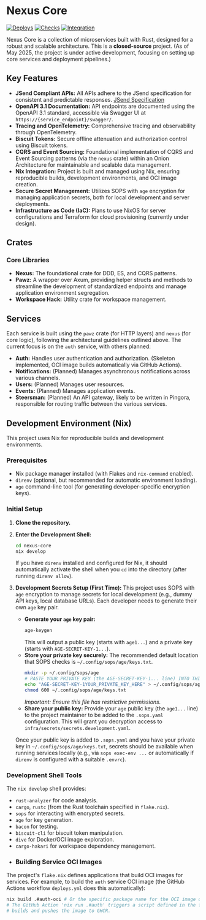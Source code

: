 # Nexus Core
[![Deploys](https://github.com/nexus/nexus-core/actions/workflows/deploys.yml/badge.svg?branch=main)](https://github.com/nexus/nexus-core/actions/workflows/deploys.yml)
[![Checks](https://github.com/nexus/nexus-core/actions/workflows/checks.yml/badge.svg)](https://github.com/nexus/nexus-core/actions/workflows/checks.yml)
[![Integration](https://github.com/nexus/nexus-core/actions/workflows/integration.yml/badge.svg)](https://github.com/nexus/nexus-core/actions/workflows/integration.yml)

Nexus Core is a collection of microservices built with Rust, designed for a robust and scalable architecture. This is a **closed-source** project. (As of May 2025, the project is under active development, focusing on setting up core services and deployment pipelines.)

## Key Features

* **JSend Compliant APIs:** All APIs adhere to the JSend specification for consistent and predictable responses. [JSend Specification](https://github.com/omniti-labs/jsend)
* **OpenAPI 3.1 Documentation:** API endpoints are documented using the OpenAPI 3.1 standard, accessible via Swagger UI at `https://{service_endpoint}/swagger/`.
* **Tracing and OpenTelemetry:** Comprehensive tracing and observability through OpenTelemetry.
* **Biscuit Tokens:** Secure offline attenuation and authorization control using Biscuit tokens.
* **CQRS and Event Sourcing:** Foundational implementation of CQRS and Event Sourcing patterns (via the `nexus` crate) within an Onion Architecture for maintainable and scalable data management.
* **Nix Integration:** Project is built and managed using Nix, ensuring reproducible builds, development environments, and OCI image creation.
* **Secure Secret Management:** Utilizes SOPS with `age` encryption for managing application secrets, both for local development and server deployments.
* **Infrastructure as Code (IaC):** Plans to use NixOS for server configurations and Terraform for cloud provisioning (currently under design).

## Crates

### Core Libraries
* **Nexus:** The foundational crate for DDD, ES, and CQRS patterns.
* **Pawz:** A wrapper over Axum, providing helper structs and methods to streamline the development of standardized endpoints and manage application environment segregation.
* **Workspace Hack:** Utility crate for workspace management.

## Services

Each service is built using the `pawz` crate (for HTTP layers) and `nexus` (for core logic), following the architectural guidelines outlined above. The current focus is on the `auth` service, with others planned:

* **Auth:** Handles user authentication and authorization. (Skeleton implemented, OCI image builds automatically via GitHub Actions).
* **Notifications:** (Planned) Manages asynchronous notifications across various channels.
* **Users:** (Planned) Manages user resources.
* **Events:** (Planned) Manages application events.
* **Steersman:** (Planned) An API gateway, likely to be written in Pingora, responsible for routing traffic between the various services.

## Development Environment (Nix)

This project uses Nix for reproducible builds and development environments.

### Prerequisites

* Nix package manager installed (with Flakes and `nix-command` enabled).
* `direnv` (optional, but recommended for automatic environment loading).
* `age` command-line tool (for generating developer-specific encryption keys).

### Initial Setup

1.  **Clone the repository.**
2.  **Enter the Development Shell:**
    ```bash
    cd nexus-core
    nix develop
    ```
    If you have `direnv` installed and configured for Nix, it should automatically activate the shell when you `cd` into the directory (after running `direnv allow`).

3.  **Development Secrets Setup (First Time):**
    This project uses SOPS with `age` encryption to manage secrets for local development (e.g., dummy API keys, local database URLs). Each developer needs to generate their own `age` key pair.

    * **Generate your `age` key pair:**
        ```bash
        age-keygen
        ```
        This will output a public key (starts with `age1...`) and a private key (starts with `AGE-SECRET-KEY-1...`).
    * **Store your private key securely:** The recommended default location that SOPS checks is `~/.config/sops/age/keys.txt`.
        ```bash
        mkdir -p ~/.config/sops/age
        # PASTE YOUR PRIVATE KEY (the AGE-SECRET-KEY-1... line) INTO THIS FILE:
        echo "AGE-SECRET-KEY-1YOUR_PRIVATE_KEY_HERE" > ~/.config/sops/age/keys.txt
        chmod 600 ~/.config/sops/age/keys.txt
        ```
        *Important: Ensure this file has restrictive permissions.*
    * **Share your public key:** Provide your `age` public key (the `age1...` line) to the project maintainer to be added to the `.sops.yaml` configuration. This will grant you decryption access to `infra/secrets/secrets.development.yaml`.

    Once your public key is added to `.sops.yaml` and you have your private key in `~/.config/sops/age/keys.txt`, secrets should be available when running services locally (e.g., via `sops exec-env ...` or automatically if `direnv` is configured with a suitable `.envrc`).

### Development Shell Tools

The `nix develop` shell provides:

* `rust-analyzer` for code analysis.
* `cargo`, `rustc` (from the Rust toolchain specified in `flake.nix`).
* `sops` for interacting with encrypted secrets.
* `age` for key generation.
* `bacon` for testing.
* `biscuit-cli` for biscuit token manipulation.
* `dive` for Docker/OCI image exploration.
* `cargo-hakari` for workspace dependency management.
* ### Building Service OCI Images

The project's `flake.nix` defines applications that build OCI images for services. For example, to build the `auth` service OCI image (the GitHub Actions workflow `deploys.yml` does this automatically):

```bash
nix build .#auth-oci # Or the specific package name for the OCI image output
# The GitHub Action 'nix run .#auth' triggers a script defined in the flake that
# builds and pushes the image to GHCR.
